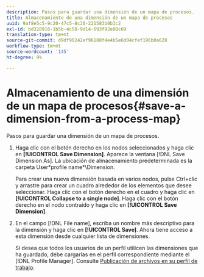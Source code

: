 ```yaml
---
description: Pasos para guardar una dimensión de un mapa de procesos.
title: Almacenamiento de una dimensión de un mapa de procesos
uuid: 9af8e5c5-9c20-47c5-8c30-221583b0b3c2
exl-id: bd328918-1b5b-4c58-9d14-693f92e88c69
translation-type: tm+mt
source-git-commit: d9df90242ef96188f4e4b5e6d04cfef196b0a628
workflow-type: tm+mt
source-wordcount: '145'
ht-degree: 9%

---
```


# Almacenamiento de una dimensión de un mapa de procesos{#save-a-dimension-from-a-process-map}

Pasos para guardar una dimensión de un mapa de procesos.

1. Haga clic con el botón derecho en los nodos seleccionados y haga clic en **[!UICONTROL Save Dimension]**. Aparece la ventana [!DNL Save Dimension As]. La ubicación de almacenamiento predeterminada es la carpeta User\*profile name*\Dimension.

   Para crear una nueva dimensión basada en varios nodos, pulse Ctrl+clic y arrastre para crear un cuadro alrededor de los elementos que desee seleccionar. Haga clic con el botón derecho en el cuadro y haga clic en **[!UICONTROL Collapse to a single node]**. Haga clic con el botón derecho en el nodo contraído y haga clic en **[!UICONTROL Save Dimension]**.

1. En el campo [!DNL File name], escriba un nombre más descriptivo para la dimensión y haga clic en **[!UICONTROL Save]**. Ahora tiene acceso a esta dimensión desde cualquier lista de dimensiones.

   Si desea que todos los usuarios de un perfil utilicen las dimensiones que ha guardado, debe cargarlas en el perfil correspondiente mediante el [!DNL Profile Manager]. Consulte [Publicación de archivos en su perfil de trabajo](../../../../home/c-get-started/c-admin-intrf/c-prof-mgr/t-pub-files-wkg-prof.md#task-a0106e010c834d16bd60eef4721b6af9).
